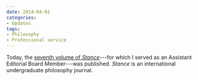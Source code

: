 ```yaml
---
date: 2014-04-01
categories:
- Updates
tags:
- Philosophy
- Professional service
---
```


Today, the <a href="http://www.bsu.edu/libraries/virtualpress/stance/2014_spring/">seventh volume of *Stance*</a>---for which I served as an Assistant Editorial Board Member---was published. *Stance* is an international undergraduate philosophy journal.
